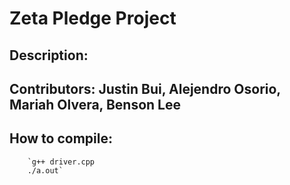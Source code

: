 # Zeta Pledge Project

## Description:

## Contributors: Justin Bui, Alejendro Osorio, Mariah Olvera, Benson Lee

## How to compile:

        `g++ driver.cpp
        ./a.out`
